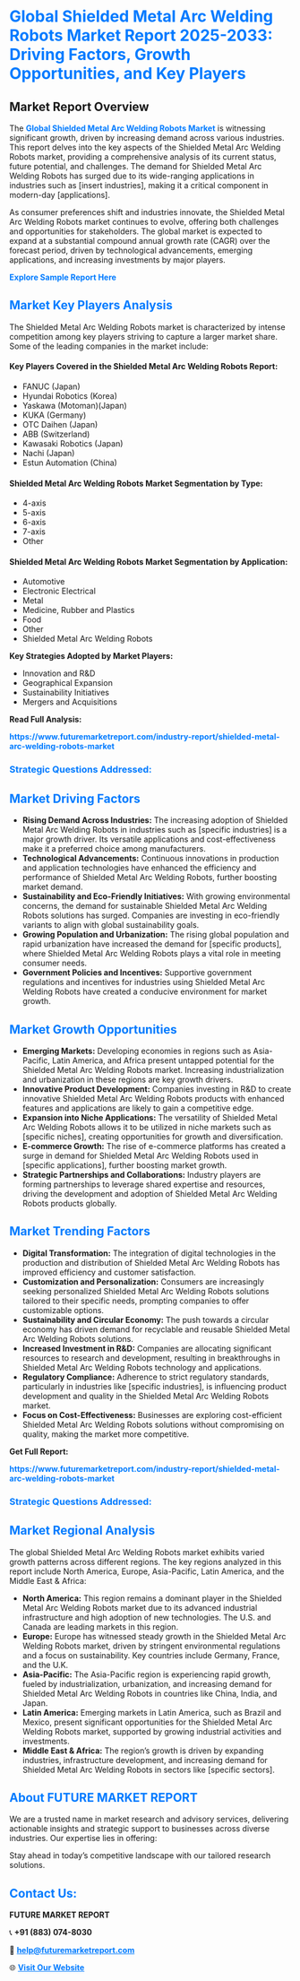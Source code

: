 <h1 style="color: #007BFF;">Global Shielded Metal Arc Welding Robots Market Report 2025-2033: Driving Factors, Growth Opportunities, and Key Players</h1>

<section id="overview">
<h2>Market Report Overview</h2>
<p>The <a href="https://www.futuremarketreport.com/industry-report/shielded-metal-arc-welding-robots-market" style="color: #007BFF; text-decoration: none;"><strong>Global Shielded Metal Arc Welding Robots Market</strong></a> is witnessing significant growth, driven by increasing demand across various industries. This report delves into the key aspects of the Shielded Metal Arc Welding Robots market, providing a comprehensive analysis of its current status, future potential, and challenges. The demand for Shielded Metal Arc Welding Robots has surged due to its wide-ranging applications in industries such as [insert industries], making it a critical component in modern-day [applications].</p>
<p>As consumer preferences shift and industries innovate, the Shielded Metal Arc Welding Robots market continues to evolve, offering both challenges and opportunities for stakeholders. The global market is expected to expand at a substantial compound annual growth rate (CAGR) over the forecast period, driven by technological advancements, emerging applications, and increasing investments by major players.</p>
</section>

<section id="overview">
<p><a href="https://www.futuremarketreport.com/request-sample/reportId=120570" style="color: #007BFF; text-decoration: none;"><strong>Explore Sample Report Here</strong></a></p>
</section>

<section id="key-players">
<h2 style="color: #007BFF;">Market Key Players Analysis</h2>
<p>The Shielded Metal Arc Welding Robots market is characterized by intense competition among key players striving to capture a larger market share. Some of the leading companies in the market include:</p>
<h4>Key Players Covered in the Shielded Metal Arc Welding Robots Report:</h4>
<ul><li>FANUC (Japan)</li><li>Hyundai Robotics (Korea)</li><li>Yaskawa (Motoman)(Japan)</li><li>KUKA (Germany)</li><li>OTC Daihen (Japan)</li><li>ABB (Switzerland)</li><li>Kawasaki Robotics (Japan)</li><li>Nachi (Japan)</li><li>Estun Automation (China)</li></ul>
<h4>Shielded Metal Arc Welding Robots Market Segmentation by Type:</h4>
<ul><li>4-axis</li><li>5-axis</li><li>6-axis</li><li>7-axis</li><li>Other</li></ul>

<h4>Shielded Metal Arc Welding Robots Market Segmentation by Application:</h4>
<ul><li>Automotive</li><li>Electronic Electrical</li><li>Metal</li><li>Medicine, Rubber and Plastics</li><li>Food</li><li>Other</li><li>Shielded Metal Arc Welding Robots</li></ul>
<p><strong>Key Strategies Adopted by Market Players:</strong></p>
<ul>
<li>Innovation and R&D</li>
<li>Geographical Expansion</li>
<li>Sustainability Initiatives</li>
<li>Mergers and Acquisitions</li>
</ul>
</section>

<section>
<p><strong>Read Full Analysis: </strong></p><a href="https://www.futuremarketreport.com/industry-report/shielded-metal-arc-welding-robots-market" style="color: #007BFF; text-decoration: none;"><strong>https://www.futuremarketreport.com/industry-report/shielded-metal-arc-welding-robots-market</strong></a>
<h3 style="color: #007BFF;">Strategic Questions Addressed:</h3>
</section>

<section id="driving-factors">
<h2 style="color: #007BFF;">Market Driving Factors</h2>
<ul>
<li><strong>Rising Demand Across Industries:</strong> The increasing adoption of Shielded Metal Arc Welding Robots in industries such as [specific industries] is a major growth driver. Its versatile applications and cost-effectiveness make it a preferred choice among manufacturers.</li>
<li><strong>Technological Advancements:</strong> Continuous innovations in production and application technologies have enhanced the efficiency and performance of Shielded Metal Arc Welding Robots, further boosting market demand.</li>
<li><strong>Sustainability and Eco-Friendly Initiatives:</strong> With growing environmental concerns, the demand for sustainable Shielded Metal Arc Welding Robots solutions has surged. Companies are investing in eco-friendly variants to align with global sustainability goals.</li>
<li><strong>Growing Population and Urbanization:</strong> The rising global population and rapid urbanization have increased the demand for [specific products], where Shielded Metal Arc Welding Robots plays a vital role in meeting consumer needs.</li>
<li><strong>Government Policies and Incentives:</strong> Supportive government regulations and incentives for industries using Shielded Metal Arc Welding Robots have created a conducive environment for market growth.</li>
</ul>
</section>

<section id="growth-opportunities">
<h2 style="color: #007BFF;">Market Growth Opportunities</h2>
<ul>
<li><strong>Emerging Markets:</strong> Developing economies in regions such as Asia-Pacific, Latin America, and Africa present untapped potential for the Shielded Metal Arc Welding Robots market. Increasing industrialization and urbanization in these regions are key growth drivers.</li>
<li><strong>Innovative Product Development:</strong> Companies investing in R&D to create innovative Shielded Metal Arc Welding Robots products with enhanced features and applications are likely to gain a competitive edge.</li>
<li><strong>Expansion into Niche Applications:</strong> The versatility of Shielded Metal Arc Welding Robots allows it to be utilized in niche markets such as [specific niches], creating opportunities for growth and diversification.</li>
<li><strong>E-commerce Growth:</strong> The rise of e-commerce platforms has created a surge in demand for Shielded Metal Arc Welding Robots used in [specific applications], further boosting market growth.</li>
<li><strong>Strategic Partnerships and Collaborations:</strong> Industry players are forming partnerships to leverage shared expertise and resources, driving the development and adoption of Shielded Metal Arc Welding Robots products globally.</li>
</ul>
</section>

<section id="trending-factors">
<h2 style="color: #007BFF;">Market Trending Factors</h2>
<ul>
<li><strong>Digital Transformation:</strong> The integration of digital technologies in the production and distribution of Shielded Metal Arc Welding Robots has improved efficiency and customer satisfaction.</li>
<li><strong>Customization and Personalization:</strong> Consumers are increasingly seeking personalized Shielded Metal Arc Welding Robots solutions tailored to their specific needs, prompting companies to offer customizable options.</li>
<li><strong>Sustainability and Circular Economy:</strong> The push towards a circular economy has driven demand for recyclable and reusable Shielded Metal Arc Welding Robots solutions.</li>
<li><strong>Increased Investment in R&D:</strong> Companies are allocating significant resources to research and development, resulting in breakthroughs in Shielded Metal Arc Welding Robots technology and applications.</li>
<li><strong>Regulatory Compliance:</strong> Adherence to strict regulatory standards, particularly in industries like [specific industries], is influencing product development and quality in the Shielded Metal Arc Welding Robots market.</li>
<li><strong>Focus on Cost-Effectiveness:</strong> Businesses are exploring cost-efficient Shielded Metal Arc Welding Robots solutions without compromising on quality, making the market more competitive.</li>
</ul>
</section>

<section>
<p><strong>Get Full Report: </strong></p><a href="https://www.futuremarketreport.com/industry-report/shielded-metal-arc-welding-robots-market" style="color: #007BFF; text-decoration: none;"><strong>https://www.futuremarketreport.com/industry-report/shielded-metal-arc-welding-robots-market</strong></a>
<h3 style="color: #007BFF;">Strategic Questions Addressed:</h3>
</section>


<section id="regional-analysis">
<h2 style="color: #007BFF;">Market Regional Analysis</h2>
<p>The global Shielded Metal Arc Welding Robots market exhibits varied growth patterns across different regions. The key regions analyzed in this report include North America, Europe, Asia-Pacific, Latin America, and the Middle East & Africa:</p>
<ul>
<li><strong>North America:</strong> This region remains a dominant player in the Shielded Metal Arc Welding Robots market due to its advanced industrial infrastructure and high adoption of new technologies. The U.S. and Canada are leading markets in this region.</li>
<li><strong>Europe:</strong> Europe has witnessed steady growth in the Shielded Metal Arc Welding Robots market, driven by stringent environmental regulations and a focus on sustainability. Key countries include Germany, France, and the U.K.</li>
<li><strong>Asia-Pacific:</strong> The Asia-Pacific region is experiencing rapid growth, fueled by industrialization, urbanization, and increasing demand for Shielded Metal Arc Welding Robots in countries like China, India, and Japan.</li>
<li><strong>Latin America:</strong> Emerging markets in Latin America, such as Brazil and Mexico, present significant opportunities for the Shielded Metal Arc Welding Robots market, supported by growing industrial activities and investments.</li>
<li><strong>Middle East & Africa:</strong> The region’s growth is driven by expanding industries, infrastructure development, and increasing demand for Shielded Metal Arc Welding Robots in sectors like [specific sectors].</li>
</ul>
</section>

<footer>
<h2 style="color: #007BFF;">About FUTURE MARKET REPORT</h2>
<p>We are a trusted name in market research and advisory services, delivering actionable insights and strategic support to businesses across diverse industries. Our expertise lies in offering:</p>

<p>Stay ahead in today’s competitive landscape with our tailored research solutions.</p>

<h2 style="color: #007BFF;">Contact Us:</h2>
<p><strong>FUTURE MARKET REPORT</strong></p>
<p>📞 <strong>+91 (883) 074-8030</strong></p>
<p>📧 <strong><a href="mailto:help@futuremarketreport.com" style="color: #007BFF;">help@futuremarketreport.com</a></strong></p>
<p>🌐 <strong><a href="https://www.futuremarketreport.com/" style="color: #007BFF;">Visit Our Website</a></strong></p>
</footer>